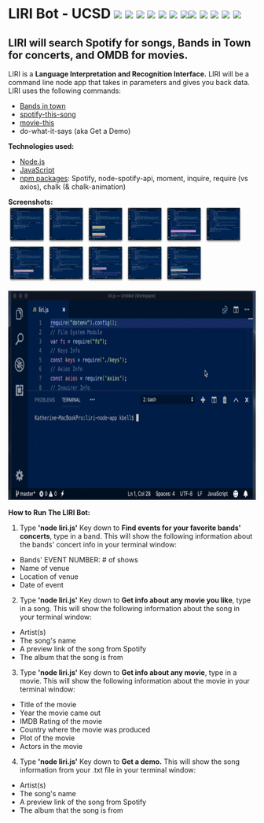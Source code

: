 # LIRI Bot - UCSD <img src="https://img.icons8.com/color/48/000000/drum-set.png">&nbsp;<img src="https://img.icons8.com/color/48/000000/metal-music.png">&nbsp;<img src="https://img.icons8.com/color/48/000000/electronic-music.png">&nbsp;<img src="https://img.icons8.com/color/48/000000/rock-music.png">&nbsp;<img src="https://img.icons8.com/color/48/000000/documentary.png">&nbsp;<img src="https://img.icons8.com/color/48/000000/music-transcript.png">&nbsp;<img src="https://img.icons8.com/color/48/000000/dj.png"><img src="https://img.icons8.com/color/48/000000/matrix-desktop.png">&nbsp;<img src="https://img.icons8.com/color/48/000000/morpheus.png">&nbsp;<img src="https://img.icons8.com/color/48/000000/trinity.png">&nbsp;<img src="https://img.icons8.com/color/48/000000/neo.png">&nbsp;<img src="https://img.icons8.com/color/48/000000/matrix-hunter.png">
## LIRI will search Spotify for songs, Bands in Town for concerts, and OMDB for movies.
LIRI is a <b>Language Interpretation and Recognition Interface.</b> LIRI will be a command line node app that takes in parameters and gives you back data. LIRI uses the following commands:

* <a href="https://www.bandsintown.com/">Bands in town</a>
* <a href="https://www.spotify.com/">spotify-this-song</a>
* <a href="http://www.omdbapi.com/">movie-this</a>
* do-what-it-says (aka Get a Demo)

<b>Technologies used:</b>
* <a href="https://nodejs.org/en/">Node.js</a>
* <a href="https://en.wikipedia.org/wiki/JavaScript">JavaScript</a>
* <a href="https://www.npmjs.com/">npm packages</a>: Spotify, node-spotify-api, moment, inquire, require (vs axios), chalk (& chalk-animation)

<b>Screenshots:</b><br>
<img src="https://raw.githubusercontent.com/katbytes/liri-node-app/master/assets/imgs/01.png" alt="screen 1" height="76" width="76">
<img src="https://raw.githubusercontent.com/katbytes/liri-node-app/master/assets/imgs/02.png" alt="screen 2" height="76" width="76">
<img src="https://raw.githubusercontent.com/katbytes/liri-node-app/master/assets/imgs/03.png" alt="screen 3" height="76" width="76">
<img src="https://raw.githubusercontent.com/katbytes/liri-node-app/master/assets/imgs/04.png" alt="screen 4" height="76" width="76">
<img src="https://raw.githubusercontent.com/katbytes/liri-node-app/master/assets/imgs/05.png" alt="screen 5" height="76" width="76">
<img src="https://raw.githubusercontent.com/katbytes/liri-node-app/master/assets/imgs/06.png" alt="screen 6" height="76" width="76">
<img src="https://raw.githubusercontent.com/katbytes/liri-node-app/master/assets/imgs/07.png" alt="screen 7" height="76" width="76">
<img src="https://raw.githubusercontent.com/katbytes/liri-node-app/master/assets/imgs/08.png" alt="screen 8" height="76" width="76">
<img src="https://raw.githubusercontent.com/katbytes/liri-node-app/master/assets/imgs/09.png" alt="screen 9" height="76" width="76">
<img src="https://raw.githubusercontent.com/katbytes/liri-node-app/master/assets/imgs/10.png" alt="screen 10" height="76" width="76">
<img src="https://raw.githubusercontent.com/katbytes/liri-node-app/master/assets/imgs/11.png" alt="screen 11" height="76" width="76">

<img src="https://raw.githubusercontent.com/katbytes/liri-node-app/master/assets/imgs/liri-node-app.gif" alt="demo" height="425" width="875">

<b>How to Run The LIRI Bot:</b>
1) Type <b>'node liri.js'</b> Key down to <b>Find events for your favorite bands' concerts</b>, type in a band. This will show the following information about the bands' concert info in your terminal window:
* Bands' EVENT NUMBER: # of shows
* Name of venue
* Location of venue
* Date of event
2) Type <b>'node liri.js'</b> Key down to <b>Get info about any movie you like</b>, type in a song. This will show the following information about the song in your terminal window:
* Artist(s)
* The song's name
* A preview link of the song from Spotify
* The album that the song is from
3) Type <b>'node liri.js'</b> Key down to <b>Get info about any movie</b>, type in a movie. This will show the following information about the movie in your terminal window:
* Title of the movie
* Year the movie came out
* IMDB Rating of the movie
* Country where the movie was produced
* Plot of the movie
* Actors in the movie
4) Type <b>'node liri.js'</b> Key down to <b>Get a demo.</b> This will show the song information from your .txt file in your terminal window:
* Artist(s)
* The song's name
* A preview link of the song from Spotify
* The album that the song is from
